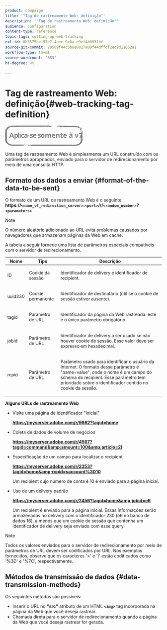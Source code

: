 ```yaml
---
product: campaign
title: '"Tag de rastreamento Web: definição"'
description: '"Tag de rastreamento Web: definição"'
audience: configuration
content-type: reference
topic-tags: setting-up-web-tracking
exl-id: 0b5575be-57e7-4eee-9c0a-e9ef4b0931bf
source-git-commit: 20509f44c5b8e0827a09f44dffdf2ec9d11652a1
workflow-type: tm+mt
source-wordcount: '353'
ht-degree: 4%

---
```


# Tag de rastreamento Web: definição{#web-tracking-tag-definition}

![](../../assets/v7-only.svg)

Uma tag de rastreamento Web é simplesmente um URL construído com os parâmetros apropriados, enviado para o servidor de redirecionamento por meio de uma consulta HTTP.

## Formato dos dados a enviar {#format-of-the-data-to-be-sent}

O formato de um URL de rastreamento Web é o seguinte: **https://`<name_of_redirection_server>`:`<port>`/r/`<random_number>`?`<parameters>`**

>[!NOTE]
>
>O número aleatório adicionado ao URL evita problemas causados por navegadores que armazenam páginas da Web em cache.

A tabela a seguir fornece uma lista de parâmetros especiais compatíveis com o servidor de redirecionamento.

<table>
                     <thead>
                        <tr>
                           <th>Nome</th>
                           <th>Tipo</th>
                           <th>Descrição</th> 
                        </tr> 
                     </thead>
                     <tbody>
                        <tr>
                           <td>
                              <p>ID</p> 
                           </td>
                           <td>
                              <p>Cookie da sessão</p> 
                           </td>
                           <td>
                              <p>Identificador de delivery e identificador de recipient.</p> 
                           </td> 
                        </tr>
                        <tr>
                           <td>
                              <p>uuid230</p> 
                           </td>
                           <td>
                              <p>Cookie permanente</p> 
                           </td>
                           <td>
                              <p>Identificador de destinatário (útil se o cookie de sessão estiver ausente).</p> 
                           </td> 
                        </tr>
                        <tr>
                           <td>
                              <p>tagid</p> 
                           </td>
                           <td>
                              <p>Parâmetro de URL</p> 
                           </td>
                           <td>
                              <p>Identificador da página da Web rastreada: este é o único parâmetro obrigatório.</p> 
                           </td> 
                        </tr>
                        <tr>
                           <td>
                              <p>jobid</p> 
                           </td>
                           <td>
                              <p>Parâmetro de URL</p> 
                           </td>
                           <td>
                              <p>Identificador de delivery a ser usado se não houver cookie de sessão. Esse valor deve ser expresso em hexadecimal.
                              </p> 
                           </td> 
                        </tr>
                        <tr>
                           <td>
                              <p>rcpid</p> 
                           </td>
                           <td>
                              <p>Parâmetro de URL</p> 
                           </td>
                           <td>
                              <p>Parâmetro usado para identificar o usuário da Internet. O formato desse parâmetro é "name=value", onde o nome é um campo do schema do recipient. Esse parâmetro tem prioridade sobre o identificador contido no cookie da sessão.
                              </p> 
                           </td> 
                        </tr> 
                     </tbody>  
                  </table>

**Alguns URLs de rastreamento Web**

* Visite uma página de identificador &quot;inicial&quot;

   **https://myserver.adobe.com/r/9862?tagid=home**

* Coleta de dados de volume de negócios

   **https://myserver.adobe.com/r/4567?tagid=command&amp;amount=100&amp;article=2l**

* Especificação de um campo para localizar o recipient

   **https://myserver.adobe.com/r/2353?tagid=home&amp;rcpid=saccount%3D10**

   Um recipient cujo número de conta é 10 é enviado para a página inicial.

* Uso de um delivery padrão

   **https://myserver.adobe.com/r/2456?tagid=home&amp;jobid=e6**

   Um recipient é enviado para a página inicial. Essas informações serão armazenadas no delivery com o identificador 230 (e6 no banco de dados 16), a menos que um cookie de sessão que contenha um identificador de delivery seja enviado com esse query.

>[!NOTE]
>
>Todos os valores enviados para o servidor de redirecionamento por meio de parâmetros de URL devem ser codificados por URL. Nos exemplos fornecidos, observe que os caracteres &#39;=&#39; e &#39;|&#39; estão codificados como &#39;%3D&#39; e &#39;%7C&#39;, respectivamente.

## Métodos de transmissão de dados {#data-transmission-methods}

Os seguintes métodos são possíveis:

* Inserir o URL no **&quot;src&quot;** atributo de um HTML **`<img>`** tag incorporada na página da Web que você deseja rastrear.
* Chamada direta para o servidor de redirecionamento quando a página da Web que você deseja rastrear for gerada.
